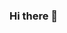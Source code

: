 ### Hi there 👋

<!--
**taurtk/taurtk** is a ✨ _special_ ✨ repository because its `README.md` (this file) appears on your GitHub profile.

Here are some ideas to get you started:

- 🔭 I’m currently working on Automation Testing...
- 🌱 I’m currently learning Mobile App Development...
- 👯 I’m looking to collaborate on Open Source Projects...
- 🤔 I’m looking for help with Data Science...
- 💬 Ask me about Full Stack...
- 📫 How to reach me: Linkedin-https://www.linkedin.com/in/taufique-khan-63527a1a9/ , gmail- taurtk@gmail.com...
- 😄 Pronouns: AARON...
- ⚡ Fun fact: </virgin>...
-->
